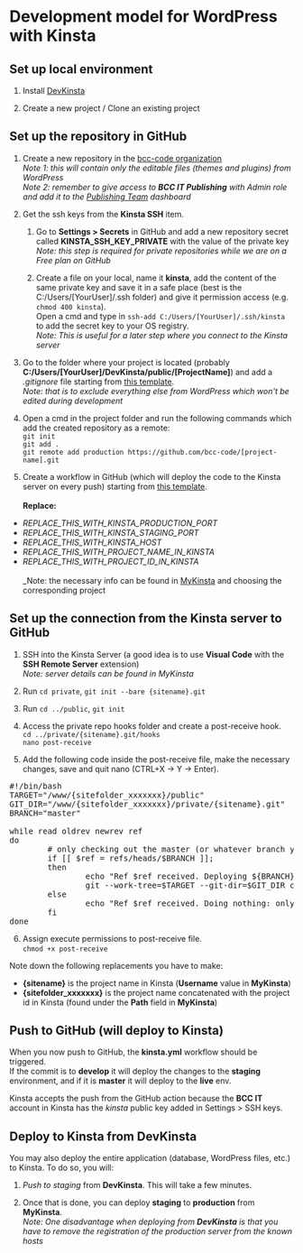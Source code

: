# Development model for WordPress with Kinsta

## Set up local environment

1. Install [DevKinsta](https://kinsta.com/devkinsta/download/)

2. Create a new project / Clone an existing project


## Set up the repository in GitHub

1. Create a new repository in the [bcc-code organization](https://github.com/bcc-code)<br>
_Note 1: this will contain only the editable files (themes and plugins) from WordPress_<br>
_Note 2: remember to give access to **BCC IT Publishing** with Admin role and add it to the [Publishing Team](https://github.com/orgs/bcc-code/projects/3) dashboard_

2. Get the ssh keys from the **Kinsta SSH** item.
    1. Go to **Settings > Secrets** in GitHub and add a new repository secret called **KINSTA_SSH_KEY_PRIVATE** with the value of the private key<br>
    _Note: this step is required for private repositories while we are on a Free plan on GitHub_

    2. Create a file on your local, name it **kinsta**, add the content of the same private key and save it in a safe place (best is the C:/Users/[YourUser]/.ssh folder) and give it permission access (e.g. `chmod 400 kinsta`).<br>
    Open a cmd and type in `ssh-add C:/Users/[YourUser]/.ssh/kinsta` to add the secret key to your OS registry.<br>
    _Note: This is useful for a later step where you connect to the Kinsta server_

3. Go to the folder where your project is located (probably **C:/Users/[YourUser]/DevKinsta/public/[ProjectName]**) and add a _.gitignore_ file starting from [this template](https://github.com/bcc-code/bcc-wp/blob/master/kinsta-gitignore-template).<br>
_Note: that is to exclude everything else from WordPress which won't be edited during development_

4. Open a cmd in the project folder and run the following commands which add the created repository as a remote:<br>
`git init`<br>
`git add .`<br>
`git remote add production https://github.com/bcc-code/[project-name].git`

5. Create a workflow in GitHub (which will deploy the code to the Kinsta server on every push) starting from [this template](https://github.com/bcc-code/bcc-wp/blob/master/kinsta-workflow-template.yml).
<br><br>
**Replace:**
- _REPLACE_THIS_WITH_KINSTA_PRODUCTION_PORT_
- _REPLACE_THIS_WITH_KINSTA_STAGING_PORT_
- _REPLACE_THIS_WITH_KINSTA_HOST_
- _REPLACE_THIS_WITH_PROJECT_NAME_IN_KINSTA_
- _REPLACE_THIS_WITH_PROJECT_ID_IN_KINSTA_
<br><br>
_Note: the necessary info can be found in [MyKinsta](https://my.kinsta.com/sites) and choosing the corresponding project<br>


## Set up the connection from the Kinsta server to GitHub

1. SSH into the Kinsta Server (a good idea is to use **Visual Code** with the **SSH Remote Server** extension)<br>
_Note: server details can be found in MyKinsta_

2. Run `cd private`, `git init --bare {sitename}.git`

3. Run `cd ../public`, `git init`

4. Access the private repo hooks folder and create a post-receive hook.<br>
`cd ../private/{sitename}.git/hooks`<br>
`nano post-receive`

5. Add the following code inside the post-receive file, make the necessary changes, save and quit nano (CTRL+X -> Y -> Enter).
<pre>#!/bin/bash
TARGET="/www/{sitefolder_xxxxxxx}/public"
GIT_DIR="/www/{sitefolder_xxxxxxx}/private/{sitename}.git"
BRANCH="master"

while read oldrev newrev ref
do
        # only checking out the master (or whatever branch you would like to deploy)
        if [[ $ref = refs/heads/$BRANCH ]];
        then
                echo "Ref $ref received. Deploying ${BRANCH} branch to production..."
                git --work-tree=$TARGET --git-dir=$GIT_DIR checkout -f
        else
                echo "Ref $ref received. Doing nothing: only the ${BRANCH} branch may be deployed on this server."
        fi
done</pre>

6. Assign execute permissions to post-receive file.<br>
`chmod +x post-receive`

Note down the following replacements you have to make:
- **{sitename}** is the project name in Kinsta (**Username** value in **MyKinsta**)
- **{sitefolder_xxxxxxx}** is the project name concatenated with the project id in Kinsta (found under the **Path** field in **MyKinsta**)


## Push to GitHub (will deploy to Kinsta)

When you now push to GitHub, the **kinsta.yml** workflow should be triggered.<br>
If the commit is to **develop** it will deploy the changes to the **staging** environment, and if it is **master** it will deploy to the **live** env.

Kinsta accepts the push from the GitHub action because the **BCC IT** account in Kinsta has the _kinsta_ public key added in Settings > SSH keys.


## Deploy to Kinsta from **DevKinsta**

You may also deploy the entire application (database, WordPress files, etc.) to Kinsta. To do so, you will:

1. _Push to staging_ from **DevKinsta**. This will take a few minutes.

2. Once that is done, you can deploy **staging** to **production** from **MyKinsta**.<br>
_Note: One disadvantage when deploying from **DevKinsta** is that you have to remove the registration of the production server from the known hosts_
